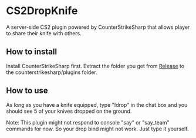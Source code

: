 # CS2DropKnife
A server-side CS2 plugin powered by CounterStrikeSharp that allows player to share their knife with others.

## How to install

Install CounterStrikeSharp first. Extract the folder you get from [Release](https://github.com/lengran/CS2DropKnife/releases) to the counterstrikesharp/plugins folder.

## How to use

As long as you have a knife equipped, type "!drop" in the chat box and you should see 5 of your knives dropped on the ground.

Note: This plugin might not respond to console "say" or "say_team" commands for now. So your drop bind might not work. Just type it yourself.